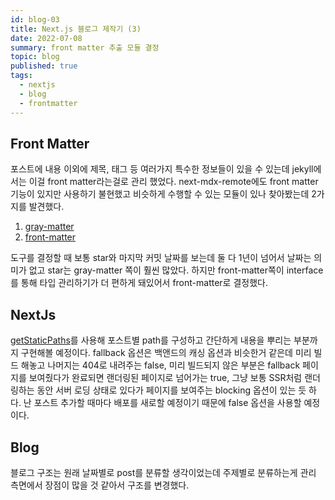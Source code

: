 ```yaml
---
id: blog-03
title: Next.js 블로그 제작기 (3)
date: 2022-07-08
summary: front matter 추출 모듈 결정
topic: blog
published: true
tags:
  - nextjs
  - blog
  - frontmatter
---
```

## Front Matter
포스트에 내용 이외에 제목, 태그 등 여러가지 특수한 정보들이 있을 수 있는데 jekyll에서는 이걸 front matter라는걸로 관리 했었다. next-mdx-remote에도 front matter 기능이 있지만 사용하기 불현했고 비슷하게 수행할 수 있는 모듈이 있나 찾아봤는데 2가지를 발견했다.

1. [gray-matter](https://www.npmjs.com/package/gray-matter)
2. [front-matter](https://www.npmjs.com/package/front-matter)

도구를 결정할 때 보통 star와 마지막 커밋 날짜를 보는데 둘 다 1년이 넘어서 날짜는 의미가 없고 star는 gray-matter 쪽이 훨씬 많았다. 하지만 front-matter쪽이 interface 를 통해 타입 관리하기가 더 편하게 돼있어서 front-matter로 결정했다.

## NextJs
[getStaticPaths](https://nextjs.org/docs/api-reference/data-fetching/get-static-paths)를 사용해 포스트별 path를 구성하고 간단하게 내용을 뿌리는 부분까지 구현해볼 예정이다. fallback 옵션은 백앤드의 캐싱 옵션과 비슷한거 같은데 미리 빌드 해놓고 나머지는 404로 내려주는 false, 미리 빌드되지 않은 부분은 fallback 페이지를 보여줬다가 완료되면 랜더링된 페이지로 넘어가는 true, 그냥 보통 SSR처럼 랜더링하는 동안 서버 로딩 상태로 있다가 페이지를 보여주는 blocking 옵션이 있는 듯 하다. 난 포스트 추가할 때마다 배포를 새로할 예정이기 때문에 false 옵션을 사용할 예정이다.

## Blog
블로그 구조는 원래 날짜별로 post를 분류할 생각이었는데 주제별로 분류하는게 관리 측면에서 장점이 많을 것 같아서 구조를 변경했다.